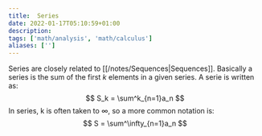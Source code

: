 ```yaml
---
title:  Series
date: 2022-01-17T05:10:59+01:00
description: 
tags: ['math/analysis', 'math/calculus']
aliases: ['']
---
```

Series are closely related to [[/notes/Sequences|Sequences]]. Basically a series is the sum of the first $k$ elements in a given series.  A serie is written as:
$$
S_k = \sum^k_{n=1}a_n
$$
In series, k is often taken to $\infty$, so a more common notation is:
$$
S = \sum^\infty_{n=1}a_n
$$